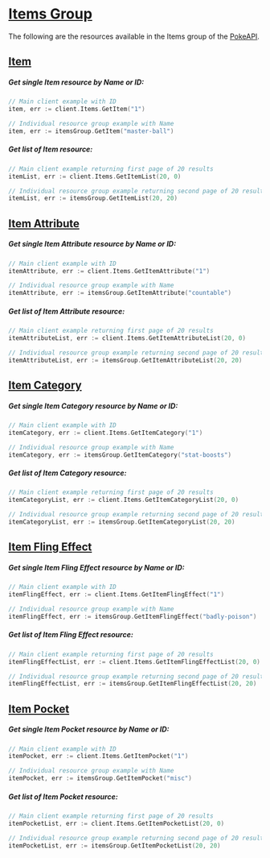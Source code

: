 # [Items Group](https://pokeapi.co/docs/v2#items-section)

The following are the resources available in the Items group of the [PokeAPI](https://pokeapi.co/).

## [Item](https://pokeapi.co/docs/v2#items)

##### Get single Item resource by Name or ID:

```go
// Main client example with ID
item, err := client.Items.GetItem("1")

// Individual resource group example with Name
item, err := itemsGroup.GetItem("master-ball")
```

##### Get list of Item resource:

```go
// Main client example returning first page of 20 results
itemList, err := client.Items.GetItemList(20, 0)

// Individual resource group example returning second page of 20 results
itemList, err := itemsGroup.GetItemList(20, 20)
```

## [Item Attribute](https://pokeapi.co/docs/v2#item-attributes)

##### Get single Item Attribute resource by Name or ID:

```go
// Main client example with ID
itemAttribute, err := client.Items.GetItemAttribute("1")

// Individual resource group example with Name
itemAttribute, err := itemsGroup.GetItemAttribute("countable")
```

##### Get list of Item Attribute resource:

```go
// Main client example returning first page of 20 results
itemAttributeList, err := client.Items.GetItemAttributeList(20, 0)

// Individual resource group example returning second page of 20 results
itemAttributeList, err := itemsGroup.GetItemAttributeList(20, 20)
```

## [Item Category](https://pokeapi.co/docs/v2#item-categories)

##### Get single Item Category resource by Name or ID:

```go
// Main client example with ID
itemCategory, err := client.Items.GetItemCategory("1")

// Individual resource group example with Name
itemCategory, err := itemsGroup.GetItemCategory("stat-boosts")
```

##### Get list of Item Category resource:

```go
// Main client example returning first page of 20 results
itemCategoryList, err := client.Items.GetItemCategoryList(20, 0)

// Individual resource group example returning second page of 20 results
itemCategoryList, err := itemsGroup.GetItemCategoryList(20, 20)
```

## [Item Fling Effect](https://pokeapi.co/docs/v2#item-fling-effects)

##### Get single Item Fling Effect resource by Name or ID:

```go
// Main client example with ID
itemFlingEffect, err := client.Items.GetItemFlingEffect("1")

// Individual resource group example with Name
itemFlingEffect, err := itemsGroup.GetItemFlingEffect("badly-poison")
```

##### Get list of Item Fling Effect resource:

```go
// Main client example returning first page of 20 results
itemFlingEffectList, err := client.Items.GetItemFlingEffectList(20, 0)

// Individual resource group example returning second page of 20 results
itemFlingEffectList, err := itemsGroup.GetItemFlingEffectList(20, 20)
```

## [Item Pocket](https://pokeapi.co/docs/v2#item-pockets)

##### Get single Item Pocket resource by Name or ID:

```go
// Main client example with ID
itemPocket, err := client.Items.GetItemPocket("1")

// Individual resource group example with Name
itemPocket, err := itemsGroup.GetItemPocket("misc")
```

##### Get list of Item Pocket resource:

```go
// Main client example returning first page of 20 results
itemPocketList, err := client.Items.GetItemPocketList(20, 0)

// Individual resource group example returning second page of 20 results
itemPocketList, err := itemsGroup.GetItemPocketList(20, 20)
```
